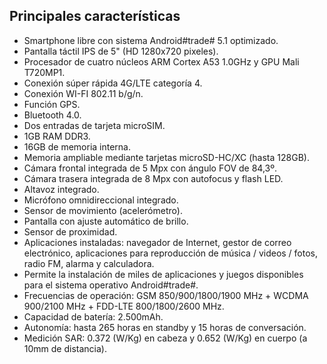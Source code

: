 ## Principales características

* Smartphone libre con sistema Android#trade# 5.1 optimizado.
* Pantalla táctil IPS de 5" (HD 1280x720 pixeles).
* Procesador de cuatro núcleos ARM Cortex A53 1.0GHz y GPU Mali T720MP1.
* Conexión súper rápida 4G/LTE categoría 4.
* Conexión WI-FI 802.11 b/g/n.
* Función GPS.
* Bluetooth 4.0.
* Dos entradas de tarjeta microSIM.
* 1GB RAM DDR3.
* 16GB de memoria interna.
* Memoria ampliable mediante tarjetas microSD-HC/XC (hasta 128GB).
* Cámara frontal integrada de 5 Mpx con ángulo FOV de 84,3º.
* Cámara trasera integrada de 8 Mpx con autofocus y flash LED.
* Altavoz integrado.
* Micrófono omnidireccional integrado.
* Sensor de movimiento (acelerómetro).
* Pantalla con ajuste automático de brillo.
* Sensor de proximidad.
* Aplicaciones instaladas: navegador de Internet, gestor de correo electrónico, aplicaciones para reproducción de música / videos / fotos, radio FM, alarma y calculadora.
* Permite la instalación de miles de aplicaciones y juegos disponibles para el sistema operativo Android#trade#.
* Frecuencias de operación: GSM 850/900/1800/1900 MHz + WCDMA 900/2100 MHz + FDD-LTE 800/1800/2600 MHz.
* Capacidad de batería: 2.500mAh.
* Autonomía: hasta 265 horas en standby y 15 horas de conversación.
* Medición SAR: 0.372 (W/Kg) en cabeza y 0.652 (W/Kg) en cuerpo (a 10mm de distancia).

